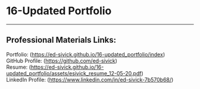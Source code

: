 # 16-Updated Portfolio
___
## Professional Materials Links:
Portfolio: (https://ed-sivick.github.io/16-updated_portfolio/index)  
GitHub Profile: (https://github.com/ed-sivick)  
Resume: (https://ed-sivick.github.io/16-updated_portfolio/assets/esivick_resume_12-05-20.pdf)  
LinkedIn Profile: (https://www.linkedin.com/in/ed-sivick-7b570b68/)